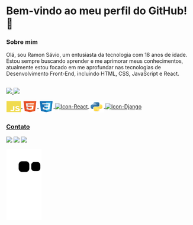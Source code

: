 <h1>Bem-vindo ao meu perfil do GitHub! 👋</h1>
<h3>Sobre mim</h3>
Olá, sou Ramon Sávio, um entusiasta da tecnologia com 18 anos de idade. Estou sempre buscando aprender e me aprimorar meus conhecimentos, atualmente estou focado em me aprofundar nas tecnologias de Desenvolvimento Front-End, incluindo HTML, CSS, JavaScript e React.

##

<div>
  <a href="https://github.com/RamonSFR">
  <img height="180em" src="https://github-readme-stats.vercel.app/api?username=RamonSFR&show_icons=true&count_private=true&theme=dracula"/>
  <img height="180em" src="https://github-readme-stats.vercel.app/api/top-langs/?username=RamonSFR&layout=compact&langs_count=7&theme=synthwave"/>
</div>
  
<div style="display: inline_block"><br>
  <img align="center" alt="Icon-Js" height="30" width="40" src="https://raw.githubusercontent.com/devicons/devicon/master/icons/javascript/javascript-plain.svg">
  <img align="center" alt="Icon-HTML" height="30" width="40" src="https://raw.githubusercontent.com/devicons/devicon/master/icons/html5/html5-original.svg">
  <img align="center" alt="Icon-CSS" height="30" width="40" src="https://raw.githubusercontent.com/devicons/devicon/master/icons/css3/css3-original.svg">
  <img align="center" alt="Icon-React" height="30" width="40" src="https://cdn.jsdelivr.net/gh/devicons/devicon/icons/react/react-original.svg"/>
  <img align="center" alt="Icon-Python" height="30" width="40" src="https://raw.githubusercontent.com/devicons/devicon/master/icons/python/python-original.svg">
  <img align="center" alt="Icon-Django" height="30" width="40" src="https://cdn.jsdelivr.net/gh/devicons/devicon/icons/django/django-plain.svg"/>
</div>
  
 ##
  
<div>
  <h3>Contato</h3>
  <a href="https://instagram.com/ramon_s777" target="_blank"><img src="https://img.shields.io/badge/-Instagram-%23E4405F?style=for-the-badge&logo=instagram&logoColor=white" target="_blank"></a>
  <a href = "mailto:ramonsavio.sfr@gmail.com"><img src="https://img.shields.io/badge/-Gmail-%23333?style=for-the-badge&logo=gmail&logoColor=white" target="_blank"></a>
  <a href="https://www.linkedin.com/in/ramon-sávio-fontes-rocha-4ab964271" target="_blank"><img src="https://img.shields.io/badge/-LinkedIn-%230077B5?style=for-the-badge&logo=linkedin&logoColor=white"     target="_blank"></a> 
</div>

![Snake animation](https://github.com/rafaballerini/rafaballerini/blob/output/github-contribution-grid-snake.svg)
